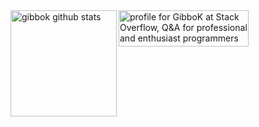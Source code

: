 <div>
  <img height="170" align="left" src="https://github-readme-stats.vercel.app/api?username=gibbok&theme=default&show_icons=true" alt="gibbok github stats" />
  <a href="https://stackoverflow.com/users/379008/gibbok"><img src="https://stackoverflow.com/users/flair/379008.png" width="208" height="58" alt="profile for GibboK at Stack Overflow, Q&amp;A for professional and enthusiast programmers" title="profile for GibboK at Stack Overflow, Q&amp;A for professional and enthusiast programmers"></a>
</div>
